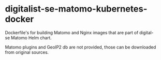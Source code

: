# digitalist-se-matomo-kubernetes-docker

Dockerfile's for building Matomo and Nginx images that are part of digital-se Matomo Helm chart.

Matomo plugins and GeoIP2 db are not provided, those can be downloaded from original sources.
